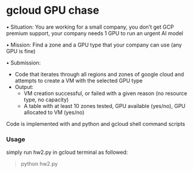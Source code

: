 # gcloud GPU chase

• Situation: You are working for a small company, you don’t get GCP premium support, your company needs 1 GPU to run an urgent AI model

• Mission: Find a zone and a GPU type that your company can use (any GPU is fine)

• Submission:
- Code that iterates through all regions and zones of google cloud and attempts to create a VM with the selected GPU type
- Output:
    - VM creation successful, or failed with a given reason (no resource type, no capacity)
    - A table with at least 10 zones tested, GPU available (yes/no), GPU allocated to VM (yes/no)

Code is implemented with and python and gcloud shell command scripts

### Usage
simply run hw2.py in gcloud terminal as followed:
> python hw2.py